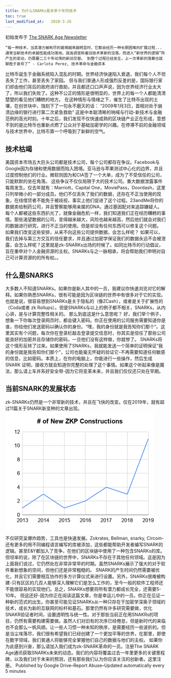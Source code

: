 ```yaml
---
title: 为什么SNARKs是未来十年的技术
toc: true
last_modified_at:   2020-3-26
---
```


初始发布于 [The SNARK Age Newsletter](https://snarkage.substack.com/)
```
“每一种技术，当其潜力被耗尽的窘境越来越明显时，它都会经历一种长期困难的扩展过程...  通常当新技术的卓越性能成功落地，就高调宣称着旧技术革新的没落，而进入“新世界的逻辑”所产生的变动，仍需要二三十年动荡的新旧交替。 到整个过程已经发生，上一次革新的落幕也就聊胜于哀号了” - Carlota Perez, 技术革命与金融资本
```
比特币诞生于金融系统陷入混乱的时期。世界经济快速陷入衰退，我们每个人不但丢失了工作，甚至丢失了家园。 但与我们普通人形成强烈反差的是，国际银行家们却由他们背后的政府进行救助，并且都还口口声声说，因为世界经济行业太大了，所以我们失败了。这种不公正的情形是很明显的，世界上的每一个人都能清清楚楚的看见他们糟糕的地方。 在这种情形与情绪之下，催生了比特币出现的土壤，在创世块中，蚀刻下了一句永不磨灭的话：
“2009年1月3日，首相对处于崩溃边缘的银行进行第二次紧急救助”
这是中本聪清晰的呐喊与行动-新技术与金融范例的高光时刻。十年之后，我们发现不仅快速成熟的区块链产业正在形成，意想不到的是比特币也重新点燃了公众对于基础加密学的兴趣。在停滞不前的金融领域与技术世界中，比特币第一个呼吸到了新鲜的空气。

## 技术枯竭

美国资本市场五大巨头公司都是技术公司，每个公司都存在争议。Facebook与Google因为存储和使用数据而陷入困境。亚马逊与苹果测试中心化的边界，并且过度控制他们的行业。微软则因为和CIA签了一个大单，成为了不受信任的公司，只能默默的坐在角落。
这些争议不仅仅局限于大的技术公司。重大数据泄露事件每周发生。仅去年就有：Marriott，Capital One，MoviePass，Doordash，这里只列举微小的一部分成员。他们不仅丢失了我们的数据，还存在不正当使用的现象。在线借贷者不能免于被歧视，事实上他们促进了这个过程。23andMe将你的数据卖给制药公司，并且警察能够用亲属的DNA，通过基因配对来追踪嫌疑人。每个人都被这些东西扒光了，就像金融危机一样，我们知道我们正在经历糟糕的事情。那些渴望数据的公司，变得越来越大，风险也越来越高，然后他们就会对我们的数据进行研究，进行不正当的使用。但是却没有任何东西可以修复这个问题。
如果我们改变这些安排，从来不向这些公司提供数据，会怎么样呢？ 如果可以，我们去掉与第三方交互的信任要求，并且通过加密学保证我们的数据永远不会被泄露，会怎么样呢？这里就是zk-SNARKs出场的时候了。如同比特币的行动倡议，旨在重申对个人金融资源的主权。SNARKs与之一脉相承，将会帮助我们申明对自己可计算资源的的所有权。。

## 什么是SNARKS

大多数人不知道SNARKs。如果你是新人其中的一员，我建议你快速浏览对它的解释。如果你熟悉SNARKs，很有可能是因为区块链的世界中有很多对于它的实现。也就是说，很容易想到SNARKs是关于隐私的（像ZCash），或者是关于扩展性的（Coda或者 zk Rollups）。但是SNARKs与以上的例子都不相关，SNARKs，从内心讲，是与计算完整性相关的。
那么到底这是什么意思呢？ 好，我们举个例子，想象一下你每次登录网页时，都会键入密码。你正在使用的公司服务需要知道你是谁，你给他们发送密码以确认你的身份。“嘿，我的身份就是我告知你们那个”。这里其实有个问题，每次你在登录栏敲击登录提交信息时，你其实是信任了那些公司能良好的加密并且存储你的密码，一旦他们没有这样做，你就惨了。
SNARKs将这个情形反转了过来。如果使用了SNARKs，我就能发送一个简单的证明保证“我的身份就是我告知你们那个”，公司也能毫无怀疑的验证它-不再需要知道任何敏感的信息，比如密码。本质上，在你的电脑上，你能进行一些操作，然后生成SNARK 证明，接收方就会知道你完整的处理了这个事情。如果这个听起来像是魔法，那么请上车并系好安全带-因为它将变革未来，并且我们仅仅还只处在早期。

## 当前SNARK的发展状态

zk-SNARKs仍然是一个非常新的技术，并且在飞快的改变。仅在2019年，就有超过11篇关于SNARK新变种的文章出现。
<img src="/assets/images/intros/03-pasted-image-0.png" />

不仅研究呈爆炸趋势，工具也是快速发展。Zokrates, Bellman, snarky, Circom-还有更多的用不同编程语言编写的库被添加，这些都能帮助开发者编写SNARK的逻辑。甚至E&Y都加入了竞争，在他们的区块链中使用了一种包含SNARKs的库。
但坦率的说，除了在区块链的世界中，SNARKs不存在于其他任何领域。这是因为上面我们说过，它仍然处在非常非常早的时期。虽然SNARKs展示了强大的对于软件重新想象的空间，但他们还是非常粗糙的。 SNARK的产生时间仍然需要被优化，并且它们需要相互协作的多方计算仪式来进行设置。另外，SNARKs很难被构建-只有区区的几百人能够深入理解它们是怎么工作的，至今一般的软件工程师还不能很容易的实现他们。总之，SNARKs想要将所有潜力都成长完全，还需要5-10年。
但这还好-因为你正在阅读这篇文章，你是幸运儿中的一员。你正在见证一种新的范式的出生。你甚至可能见证SNARKs从一种只存在于加密学深奥子领域的技术，成长为新的互联网的标杆和基石。那里仍然有许多研究需要做，优化SNAKR验证者时间，设置透明性与统一性。对于那些当前正在用SNAKRs的项目，仍然有需要构建需要做。虽然人们对旧有的次序已经倦怠，但是新时代的来临也不会那么一帆风顺。让一些人习惯一种未知的秩序，是需要经历一些波折的。但是当尘埃落尽，我们很有希望我们已经创建了一个更加平等的世界，在那里，即使在数字领域，我们普通人将能够完全掌握他们自己的数据与他们的主权。
如果你为此感到兴奋，那么请加入我们成为zk-SNARK革命的一员。注册The SNARK Age通讯获取SNARKs未来的动态。我们的内容将覆盖过去一年里更多的关键里程碑，以及我们对于未来的预测，还有那些我们认为你应该关注的创新者。这里注册。
Published by Google Drive–Report Abuse–Updated automatically every 5 minutes
